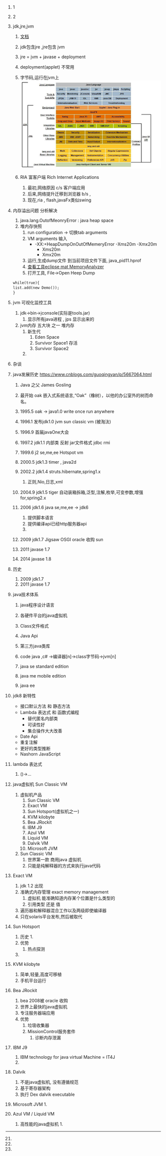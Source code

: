 1. 1
2. 2

3. jdk,jre,jvm
	1. [文档](https://docs.oracle.com/javase/8/docs/)
	2. jdk包含jre  ,jre包含 jvm
	3. jre = jvm + javase + deployment
	4. deployment(applet) 不常用
	4. 字节码,运行在jvm上	
![jvm](./img/001_jvm.png)
	
	1. RIA 富客户端 Rich Internet Applications
		1. 最初,网络原因 c/s 客户端应用
		2. 后来,网络提升迁移到浏览器 b/s ,
		3. 现在,ria , flash,javaFx类似swing
		
4. 内存溢出问题 分析解决
	1. java.lang.OutofMeonryError : java heap space
	2. 堆内存快照
		1. run  configuration -> 切换tab arguments  
		2. VM arguments 输入
			* -XX:+HeapDumpOnOutOfMemeryError -Xms20m -Xmx20m
				* Xms20m
				* Xmx20m
		3. 运行,生成dump文件 到当前项目文件下面, java_pid11.hprof
		4. [查看工具eclipse mat MemoryAnalyzer ](https://www.eclipse.org/mat/downloads.php)
		5. 打开工具, File->Open Heep Dump

	```
	while(true){
	list.add(new Demo());
	}
	```
5. jvm 可视化监控工具
	1. jdk->bin->jconsole(实际是tools.jar)
		1. 显示所有java进程  , jps 显示出来的
	2. jvm内存 五大块 之一 堆内存
		1. 新生代
			1. Eden Space
			2. Survivor Space1 存活
			3. Survivor Space2
		2. 
6. 杂谈
	
7. java发展历史
	https://www.cnblogs.com/guoqingyan/p/5667064.html
	
	1. Java 之父 James Gosling
	2. 最开始 oak 嵌入式系统语言,“Oak”（橡树），以他的办公室外的树而命名。 

	1. 1995.5 oak -> java1.0 write once run anywhere
	2. 1996.1 发布jdk1.0 jvm sun classic vm (被淘汰)
	3. 1996.9 首届javaOne大会
	4. 1997.2 jdk1.1 内部类 反射 jar文件格式 jdbc rmi
	5. 1999.6 j2 se,me,ee    Hotspot vm
	6. 2000.5 jdk1.3 timer , java2d
	7. 2002.2 jdk1.4 struts.hibernate,spring1.x
		1. 正则,Nio,日志,xml
	8. 2004.9 jdk1.5 tiger 自动装箱拆箱,泛型,注解,枚举,可变参数,增强for,spring2.x
	9. 2006 jdk1.6 java se,me,ee -> jdk6
		1. 提供脚本语言
		2. 提供编译api已经http服务器api
		3. 
	10. 2009 jdk1.7 Jigsaw OSGI  oracle 收购 sun
	11. 2011 javase 1.7
	12. 2014 javase 1.8

8. 历史
	1. 2009 jdk1.7
	2. 2011 javase 1.7

9. java技术体系
	1. java程序设计语言
	2. 各硬件平台的java虚拟机
	3. Class文件格式
	4. Java Api
	5. 第三方java类库
		
	1. code java ,c# ->编译器[n]->class字节码->jvm[n]

	1. java se standard  edition
	2. java me mobile edition
	3. java ee 

10. jdk8 新特性
	* 接口默认方法 和 静态方法
	* Lambda 表达式 和 函数式编程
		* 替代匿名内部类
		* 可读性好
		* 集合操作大大改善
	* Date Api
	* 重复注解
	* 更好的类型推断
	* Nashorn JavaScript 

11. lambda 表达式
	1. ()->...

12. java虚拟机 Sun Classic VM
	1. 虚拟机产品
		1. Sun Classic VM
		2. Exact VM
		3. Sun Hotsport(虚拟机之一)
		4. KVM kilobyte
		2. Bea JRockit
		3. IBM J9
		4. Azul VM
		5. Liquid VM
		6. Dalvik VM
		7. Microsoft JVM
	2. Sun Classic VM 
		1. 世界第一款 商用java 虚拟机	
		2. 只能是纯解释器的方式来执行java代码
13. Exact VM
	1. jdk 1.2 出现
	2. 准确式内存管理 exact memory management
		1. 虚拟机 能准确知道内存某个位置是什么类型的
		2. 引用类型 还是 值
	3. 遍历器和解释器混合工作以及两级即使编译器
	4. 只在solaris平台发布,然后被取代
14. Sun Hotsport
	1. 历史
		1. 
	2. 优势
		1. 热点探测
	3. 
15. KVM kilobyte
	1. 简单,轻量,高度可移植
	2. 手机平台运行
16. Bea JRockit
	1. bea 2008被 oracle 收购
	2. 世界上最快的java虚拟机
	3. 专注服务器端应用
	4. 优势
		1. 垃圾收集器
		2. MissionControl服务套件
			1. 诊断内存泄漏  
17. IBM J9
	1. IBM technology for java virtual Machine = IT4J
	2. 
18. Dalvik
	1. 不是java虚拟机, 没有遵循规范
	2. 基于寄存器架构	
	3. 执行 Dex  dalvik executable

19. Microsoft JVM
	1. 

20. Azul VM  / Liquid VM
	1. 高性能的java虚拟机
		1. 


----------


21.   
22.    
23.       


